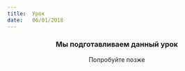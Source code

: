 ```yaml
---
title:  Урок
date:   06/01/2018
---
```


### <center>Мы подготавливаем данный урок</center>
<center>Попробуйте позже</center>